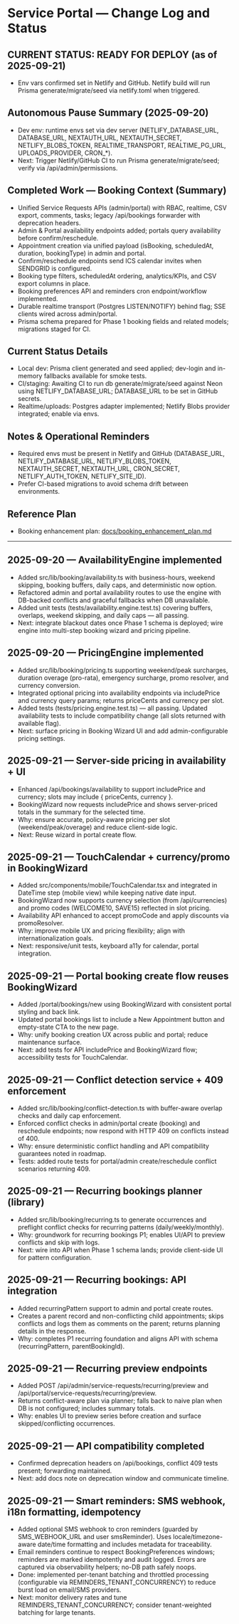 # Service Portal — Change Log and Status

## CURRENT STATUS: READY FOR DEPLOY (as of 2025-09-21)
- Env vars confirmed set in Netlify and GitHub. Netlify build will run Prisma generate/migrate/seed via netlify.toml when triggered.

## Autonomous Pause Summary (2025-09-20)
- Dev env: runtime envs set via dev server (NETLIFY_DATABASE_URL, DATABASE_URL, NEXTAUTH_URL, NEXTAUTH_SECRET, NETLIFY_BLOBS_TOKEN, REALTIME_TRANSPORT, REALTIME_PG_URL, UPLOADS_PROVIDER, CRON_*).
- Next: Trigger Netlify/GitHub CI to run Prisma generate/migrate/seed; verify via /api/admin/permissions.

## Completed Work — Booking Context (Summary)
- Unified Service Requests APIs (admin/portal) with RBAC, realtime, CSV export, comments, tasks; legacy /api/bookings forwarder with deprecation headers.
- Admin & Portal availability endpoints added; portals query availability before confirm/reschedule.
- Appointment creation via unified payload (isBooking, scheduledAt, duration, bookingType) in admin and portal.
- Confirm/reschedule endpoints send ICS calendar invites when SENDGRID is configured.
- Booking type filters, scheduledAt ordering, analytics/KPIs, and CSV export columns in place.
- Booking preferences API and reminders cron endpoint/workflow implemented.
- Durable realtime transport (Postgres LISTEN/NOTIFY) behind flag; SSE clients wired across admin/portal.
- Prisma schema prepared for Phase 1 booking fields and related models; migrations staged for CI.

## Current Status Details
- Local dev: Prisma client generated and seed applied; dev-login and in-memory fallbacks available for smoke tests.
- CI/staging: Awaiting CI to run db generate/migrate/seed against Neon using NETLIFY_DATABASE_URL; DATABASE_URL to be set in GitHub secrets.
- Realtime/uploads: Postgres adapter implemented; Netlify Blobs provider integrated; enable via envs.

## Notes & Operational Reminders
- Required envs must be present in Netlify and GitHub (DATABASE_URL, NETLIFY_DATABASE_URL, NETLIFY_BLOBS_TOKEN, NEXTAUTH_SECRET, NEXTAUTH_URL, CRON_SECRET, NETLIFY_AUTH_TOKEN, NETLIFY_SITE_ID).
- Prefer CI-based migrations to avoid schema drift between environments.

## Reference Plan
- Booking enhancement plan: [docs/booking_enhancement_plan.md](./booking_enhancement_plan.md)

---

## 2025-09-20 — AvailabilityEngine implemented
- Added src/lib/booking/availability.ts with business-hours, weekend skipping, booking buffers, daily caps, and deterministic now option.
- Refactored admin and portal availability routes to use the engine with DB-backed conflicts and graceful fallbacks when DB unavailable.
- Added unit tests (tests/availability.engine.test.ts) covering buffers, overlaps, weekend skipping, and daily caps — all passing.
- Next: integrate blackout dates once Phase 1 schema is deployed; wire engine into multi-step booking wizard and pricing pipeline.

## 2025-09-20 — PricingEngine implemented
- Added src/lib/booking/pricing.ts supporting weekend/peak surcharges, duration overage (pro-rata), emergency surcharge, promo resolver, and currency conversion.
- Integrated optional pricing into availability endpoints via includePrice and currency query params; returns priceCents and currency per slot.
- Added tests (tests/pricing.engine.test.ts) — all passing. Updated availability tests to include compatibility change (all slots returned with available flag).
- Next: surface pricing in Booking Wizard UI and add admin-configurable pricing settings.

## 2025-09-21 — Server-side pricing in availability + UI
- Enhanced /api/bookings/availability to support includePrice and currency; slots may include { priceCents, currency }.
- BookingWizard now requests includePrice and shows server-priced totals in the summary for the selected time.
- Why: ensure accurate, policy-aware pricing per slot (weekend/peak/overage) and reduce client-side logic.
- Next: Reuse wizard in portal create flow.

## 2025-09-21 — TouchCalendar + currency/promo in BookingWizard
- Added src/components/mobile/TouchCalendar.tsx and integrated in DateTime step (mobile view) while keeping native date input.
- BookingWizard now supports currency selection (from /api/currencies) and promo codes (WELCOME10, SAVE15) reflected in slot pricing.
- Availability API enhanced to accept promoCode and apply discounts via promoResolver.
- Why: improve mobile UX and pricing flexibility; align with internationalization goals.
- Next: responsive/unit tests, keyboard a11y for calendar, portal integration.

## 2025-09-21 — Portal booking create flow reuses BookingWizard
- Added /portal/bookings/new using BookingWizard with consistent portal styling and back link.
- Updated portal bookings list to include a New Appointment button and empty-state CTA to the new page.
- Why: unify booking creation UX across public and portal; reduce maintenance surface.
- Next: add tests for API includePrice and BookingWizard flow; accessibility tests for TouchCalendar.

## 2025-09-21 — Conflict detection service + 409 enforcement
- Added src/lib/booking/conflict-detection.ts with buffer-aware overlap checks and daily cap enforcement.
- Enforced conflict checks in admin/portal create (booking) and reschedule endpoints; now respond with HTTP 409 on conflicts instead of 400.
- Why: ensure deterministic conflict handling and API compatibility guarantees noted in roadmap.
- Tests: added route tests for portal/admin create/reschedule conflict scenarios returning 409.

## 2025-09-21 — Recurring bookings planner (library)
- Added src/lib/booking/recurring.ts to generate occurrences and preflight conflict checks for recurring patterns (daily/weekly/monthly).
- Why: groundwork for recurring bookings P1; enables UI/API to preview conflicts and skip with logs.
- Next: wire into API when Phase 1 schema lands; provide client-side UI for pattern configuration.

## 2025-09-21 — Recurring bookings: API integration
- Added recurringPattern support to admin and portal create routes.
- Creates a parent record and non-conflicting child appointments; skips conflicts and logs them as comments on the parent; returns planning details in the response.
- Why: completes P1 recurring foundation and aligns API with schema (recurringPattern, parentBookingId).

## 2025-09-21 — Recurring preview endpoints
- Added POST /api/admin/service-requests/recurring/preview and /api/portal/service-requests/recurring/preview.
- Returns conflict-aware plan via planner; falls back to naive plan when DB is not configured; includes summary totals.
- Why: enables UI to preview series before creation and surface skipped/conflicting occurrences.

## 2025-09-21 — API compatibility completed
- Confirmed deprecation headers on /api/bookings, conflict 409 tests present; forwarding maintained.
- Next: add docs note on deprecation window and communicate timeline.

## 2025-09-21 — Smart reminders: SMS webhook, i18n formatting, idempotency
- Added optional SMS webhook to cron reminders (guarded by SMS_WEBHOOK_URL and user smsReminder). Uses locale/timezone-aware date/time formatting and includes metadata for traceability.
- Email reminders continue to respect BookingPreferences windows; reminders are marked idempotently and audit logged. Errors are captured via observability helpers; no-DB path safely noops.
- Done: implemented per-tenant batching and throttled processing (configurable via REMINDERS_TENANT_CONCURRENCY) to reduce burst load on email/SMS providers.
- Next: monitor delivery rates and tune REMINDERS_TENANT_CONCURRENCY; consider tenant-weighted batching for large tenants.

